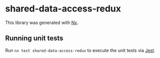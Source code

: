# shared-data-access-redux

This library was generated with [Nx](https://nx.dev).

## Running unit tests

Run `nx test shared-data-access-redux` to execute the unit tests via [Jest](https://jestjs.io).
